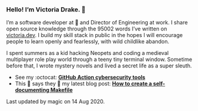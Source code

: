 ### Hello! I’m Victoria Drake. 👋

I’m a software developer at 💜 and Director of Engineering at work. I share open source knowledge through the 95002 words I’ve written on [victoria.dev](https://victoria.dev). I build my skill stack in public in the hopes I will encourage people to learn openly and fearlessly, with wild childlike abandon.

I spent summers as a kid hacking Neopets and coding a medieval multiplayer role play world through a teeny tiny terminal window. Sometime before that, I wrote mystery novels and lived a secret life as a super sleuth.

- See my :octocat: **[GitHub Action cybersecurity tools](https://github.com/search?q=user%3Avictoriadrake+GitHub+Action+security)**
- This 🦔 says they 👏 my latest blog post: **[How to create a self-documenting Makefile](https://victoria.dev/blog/how-to-create-a-self-documenting-makefile/)**

Last updated by magic on 14 Aug 2020.
